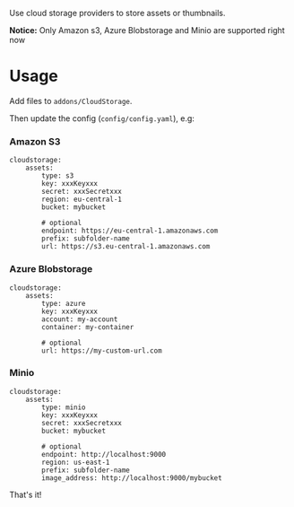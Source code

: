 Use cloud storage providers to store assets or thumbnails.

**Notice:** Only Amazon s3, Azure Blobstorage and Minio are supported right now

# Usage

Add files to `addons/CloudStorage`.

Then update the config (`config/config.yaml`), e.g:

### Amazon S3

```
cloudstorage:
    assets:
        type: s3
        key: xxxKeyxxx
        secret: xxxSecretxxx
        region: eu-central-1
        bucket: mybucket

        # optional
        endpoint: https://eu-central-1.amazonaws.com
        prefix: subfolder-name
        url: https://s3.eu-central-1.amazonaws.com
```

### Azure Blobstorage

```
cloudstorage:
    assets:
        type: azure
        key: xxxKeyxxx
        account: my-account
        container: my-container

        # optional
        url: https://my-custom-url.com
```

### Minio

```
cloudstorage:
    assets:
        type: minio
        key: xxxKeyxxx
        secret: xxxSecretxxx
        bucket: mybucket

        # optional
        endpoint: http://localhost:9000
        region: us-east-1
        prefix: subfolder-name
        image_address: http://localhost:9000/mybucket
```

That's it!
